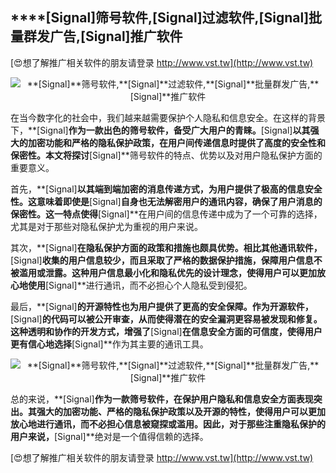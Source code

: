 ## ****[Signal]**筛号软件,**[Signal]**过滤软件,**[Signal]**批量群发广告,**[Signal]**推广软件**

[😍想了解推广相关软件的朋友请登录 http://www.vst.tw](http://www.vst.tw)

 <center><img src="https://vst.tw/MP4/tuiguang/png/8.png" alt="**[Signal]**筛号软件,**[Signal]**过滤软件,**[Signal]**批量群发广告,**[Signal]**推广软件"></center>

在当今数字化的社会中，我们越来越需要保护个人隐私和信息安全。在这样的背景下，**[Signal]**作为一款出色的筛号软件，备受广大用户的青睐。**[Signal]**以其强大的加密功能和严格的隐私保护政策，在用户间传递信息时提供了高度的安全性和保密性。本文将探讨**[Signal]**筛号软件的特点、优势以及对用户隐私保护方面的重要意义。

首先，**[Signal]**以其端到端加密的消息传递方式，为用户提供了极高的信息安全性。这意味着即使是**[Signal]**自身也无法解密用户的通讯内容，确保了用户消息的保密性。这一特点使得**[Signal]**在用户间的信息传递中成为了一个可靠的选择，尤其是对于那些对隐私保护尤为重视的用户来说。

其次，**[Signal]**在隐私保护方面的政策和措施也颇具优势。相比其他通讯软件，**[Signal]**收集的用户信息较少，而且采取了严格的数据保护措施，保障用户信息不被滥用或泄露。这种用户信息最小化和隐私优先的设计理念，使得用户可以更加放心地使用**[Signal]**进行通讯，而不必担心个人隐私受到侵犯。

最后，**[Signal]**的开源特性也为用户提供了更高的安全保障。作为开源软件，**[Signal]**的代码可以被公开审查，从而使得潜在的安全漏洞更容易被发现和修复。这种透明和协作的开发方式，增强了**[Signal]**在信息安全方面的可信度，使得用户更有信心地选择**[Signal]**作为其主要的通讯工具。

 <center><img src="https://vst.tw/MP4/tuiguang/png/7.png" alt="**[Signal]**筛号软件,**[Signal]**过滤软件,**[Signal]**批量群发广告,**[Signal]**推广软件"></center>

总的来说，**[Signal]**作为一款筛号软件，在保护用户隐私和信息安全方面表现突出。其强大的加密功能、严格的隐私保护政策以及开源的特性，使得用户可以更加放心地进行通讯，而不必担心信息被窥探或滥用。因此，对于那些注重隐私保护的用户来说，**[Signal]**绝对是一个值得信赖的选择。

[😍想了解推广相关软件的朋友请登录 http://www.vst.tw](http://www.vst.tw)



